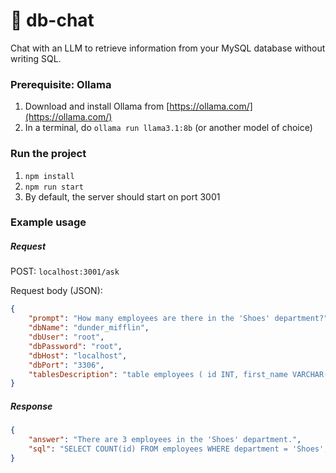 # 💬 db-chat

Chat with an LLM to retrieve information from your MySQL database without writing SQL.

### Prerequisite: Ollama

1. Download and install Ollama from [https://ollama.com/](https://ollama.com/)
2. In a terminal, do `ollama run llama3.1:8b` (or another model of choice)

### Run the project

1. `npm install`
2. `npm run start`
3. By default, the server should start on port 3001

### Example usage

##### Request

POST: `localhost:3001/ask`

Request body (JSON):
```json
{
    "prompt": "How many employees are there in the 'Shoes' department?",
    "dbName": "dunder_mifflin",
    "dbUser": "root",
    "dbPassword": "root",
    "dbHost": "localhost",
    "dbPort": "3306",
    "tablesDescription": "table employees ( id INT, first_name VARCHAR(50), last_name VARCHAR(50), email VARCHAR(50), gender VARCHAR(50), city VARCHAR(50), department VARCHAR(50) )"
}
```

##### Response

```json
{
    "answer": "There are 3 employees in the 'Shoes' department.",
    "sql": "SELECT COUNT(id) FROM employees WHERE department = 'Shoes';"
}
```

